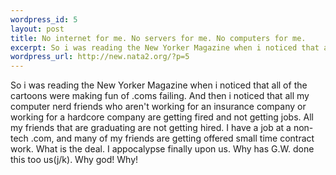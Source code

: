 ```yaml
--- 
wordpress_id: 5
layout: post
title: No internet for me. No servers for me. No computers for me.
excerpt: So i was reading the New Yorker Magazine when i noticed that all of the cartoons were making fun of .coms failing. And then i noticed that all my computer nerd friends who aren't working for an insurance company or working for a hardcore company are getting fired and not getting jobs. All my friends that are graduating are not getting hired. I have a job at a non-tech .com, and many of my friend...
wordpress_url: http://new.nata2.org/?p=5
---
```

So i was reading the New Yorker Magazine when i noticed that all of the cartoons were making fun of .coms failing. And then i noticed that all my computer nerd friends who aren't working for an insurance company or working for a hardcore company are getting fired and not getting jobs. All my friends that are graduating are not getting hired. I have a job at a non-tech .com, and many of my friends are getting offered small time contract work. What is the deal. I appocalypse finally upon us. Why has G.W. done this too us(j/k). Why god! Why! 
